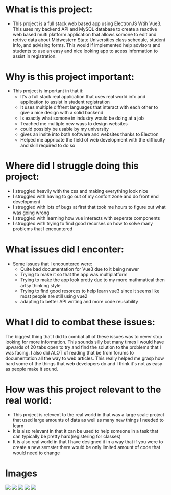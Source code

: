 # What is this project:
  - This project is a full stack web based app using ElectronJS Wtih Vue3. This uses my backend API and MySQL database to create a reactive web based multi platform application that allows somone to edit and retrive data about Midwestern State Universities class schedule, student info, and advising forms. This would if implemented help advisors and students to use an easy and nice looking app to acess information to assist in registration. 

# Why is this project important:
  - This project is important in that it:
      - It's a full stack real application that uses real world info and application to assist in student registration
      - It uses multiple diffrent languages that interact with each other to give a nice design with a solid backend
      - Is exactly what somone in industry would be doing at a job
      - Teached me multiple new ways to design websites
      - could possibly be usable by my university
      - gives an insite into both software and websites thanks to Electron
      - Helped me appricate the field of web development with the difficulty and skill required to do so 

# Where did I struggle doing this project:
  - I struggled heavily with the css and making everything look nice
  - I struggled with having to go out of my confort zone and do front end development
  - I struggled with lots of bugs at first that took me hours to figure out what was going wrong
  - I struggled with learning how vue interacts with seperate components
  - I struggled with trying to find good recorses on how to solve many problems that I encountered

# What issues did I enconter:
  - Some issues that I encountered were: 
    - Quite bad documentation for Vue3 due to it being newer
    - Trying to make it so that the app was multiplatform
    - Trying to make the app look pretty due to my more mathmatical then artsy thinking style
    - Trying to find good resorces to help learn vue3 since it seems like most people are still using vue2
    - adapting to better API writing and more code reusability

# What I did to combat these issues:
  The biggest thing that I did to combat all of these issues was to never stop looking for more information. This sounds silly but many times I would have upwards of 20 tabs open to try and find the solution to the problems that I was facing. I also did ALOT of reading that be from forums to documentation all the way to web articles. This really helped me grasp how hard some of the things that web developers do and I think it's not as easy as people make it sound.

# How was this project relevant to the real world:
  - This project is relevent to the real world in that was a large scale project that used large amounts of data as well as many new things I needed to learn
  - It is also relevant in that it can be used to help someone in a task that can typically be pretty hard(registering for classes)
  - It is also real world in that I have designed it in a way that if you were to create a new semster there would be only limited amount of code that would need to change

# Images
<img src="Pics/Front.png">
<img src="Pics/EmptyForm.png">
<img src="Pics/ExampleClass.png">
<img src="Pics/ExampleStudent.png">
<img src="Pics/SampleForm.png">
